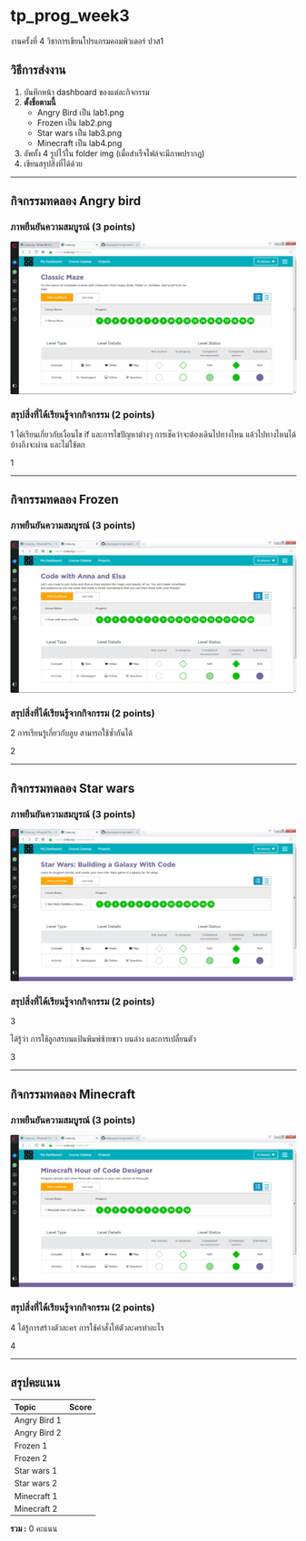 # tp_prog_week3
งานครั้งที่ 4 วิชาการเขียนโปรแกรมคอมพิวเตอร์ ปวส1

## วิธีการส่งงาน

1.  บันทึกหน้า dashboard ของแต่ละกิจกรรม
2.  **ตั้งชื่อตามนี้**
    -  Angry Bird เป็น lab1.png
    -  Frozen เป็น lab2.png
    -  Star wars เป็น lab3.png
    -  Minecraft เป็น lab4.png
3.  อัพทั้ง 4 รูปไว้ใน folder img (เมื่อสำเร็จไฟล์จะมีภาพปรากฎ)
4.  เขียนสรุปสิ่งที่ได้ด้วย

------------------------------------------

## กิจกรรมทดลอง Angry bird

### ภาพยืนยันความสมบูรณ์ (3 points)

![Not Found](lab1.png)

### สรุปสิ่งที่ได้เรียนรู้จากกิจกรรม (2 points)

$$$$1
ได้เรียนเกี่ยวกับเงื่อนไข if และการไขปัญหาต่างๆ การเช็คว่าจะต้องเดินไปทางไหน แล้วไปทางไหนได้บ้างถึงจะผ่าน และไม่ใช้ตก


1$$$$

-------------------------------------------

## กิจกรรมทดลอง Frozen

### ภาพยืนยันความสมบูรณ์ (3 points)

![Not Found](lab2.png)

### สรุปสิ่งที่ได้เรียนรู้จากกิจกรรม (2 points)

$$$$2
การเรียนรู้เกี่ยวกับลูบ สามารถใช้ซ้ำกันได้


2$$$$

------------------------------------------

## กิจกรรมทดลอง Star wars

### ภาพยืนยันความสมบูรณ์ (3 points)

![Not Found](lab3.png)

### สรุปสิ่งที่ได้เรียนรู้จากกิจกรรม (2 points)

$$$$3

ได้รู้ว่า การใช้ลูกสรบนแป้นพิมพ์ซ้ายขาว บนล่าง และการเปลี่ยนตัว

3$$$$

-------------------------------------------

## กิจกรรมทดลอง Minecraft

### ภาพยืนยันความสมบูรณ์ (3 points)

![Not Found](lab4.png)

### สรุปสิ่งที่ได้เรียนรู้จากกิจกรรม (2 points)

$$$$4
ได้รู้การสร้างตัวละคร การใช้คำสั่งให้ตัวละครทำอะไร

4$$$$

-------------------------------------------

## สรุปคะแนน

| Topic          | Score           |
| :------------- | :-------------: |
| Angry Bird 1   |                 |
| Angry Bird 2   |                 |
| Frozen 1       |                 |
| Frozen 2       |                 |
| Star wars 1    |                 |
| Star wars 2    |                 |
| Minecraft 1    |                 |
| Minecraft 2    |                 |

**รวม :** 0 คะแนน
